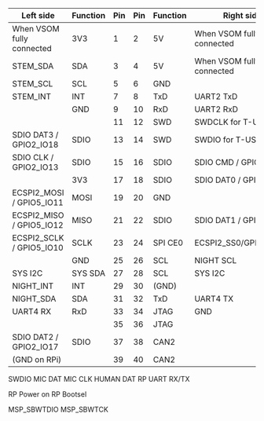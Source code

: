 | Left side                  | Function  |Pin |Pin | Function  | Right side           |
|----------------------------|-----------|----|----|-----------|----------------------|
|  When VSOM fully connected | 3V3       | 1  | 2  | 5V        | When VSOM fully connected  |
|                  STEM_SDA  | SDA       | 3  | 4  | 5V        | When VSOM fully connected |
|                  STEM_SCL  | SCL       | 5  | 6  | GND       |                      |
|                   STEM_INT | INT       | 7  | 8  | TxD       | UART2 TxD            |
|                            | GND       | 9  | 10 | RxD       | UART2 RxD            |
|                            |           | 11 | 12 | SWD       | SWDCLK for T-USB     |
|     SDIO DAT3 / GPIO2_IO18 | SDIO      | 13 | 14 | SWD       | SWDIO for T-USB (GND)     |
|      SDIO CLK / GPIO2_IO13 | SDIO      | 15 | 16 | SDIO      | SDIO CMD / GPIO2_IO14  |
|                            | 3V3       | 17 | 18 | SDIO      | SDIO DAT0 / GPIO2_IO15 |
| ECSPI2_MOSI / GPIO5_IO11   | MOSI      | 19 | 20 | GND       |                        |
| ECSPI2_MISO / GPIO5_IO12   | MISO      | 21 | 22 | SDIO      | SDIO DAT1 / GPIO2_IO16 |
| ECSPI2_SCLK / GPIO5_IO10   | SCLK      | 23 | 24 | SPI CE0   | ECSPI2_SS0/GPIO5_IO13  |
|                            | GND       | 25 | 26 | SCL       | NIGHT SCL            |
|                    SYS I2C | SYS SDA   | 27 | 28 | SCL       | SYS I2C              |
|                  NIGHT_INT | INT       | 29 | 30 | (GND)     |                      |
|                  NIGHT_SDA | SDA       | 31 | 32 | TxD       | UART4 TX             |
|                   UART4 RX | RxD       | 33 | 34 | JTAG      | GND                   |
|                            |           | 35 | 36 | JTAG      |                       |
|     SDIO DAT2 / GPIO2_IO17 | SDIO      | 37 | 38 | CAN2      |                       |
|               (GND on RPi) |           | 39 | 40 | CAN2      |                       |


SWDIO
MIC DAT
MIC CLK
HUMAN DAT
RP UART RX/TX

RP Power on
RP Bootsel

MSP_SBWTDIO
MSP_SBWTCK